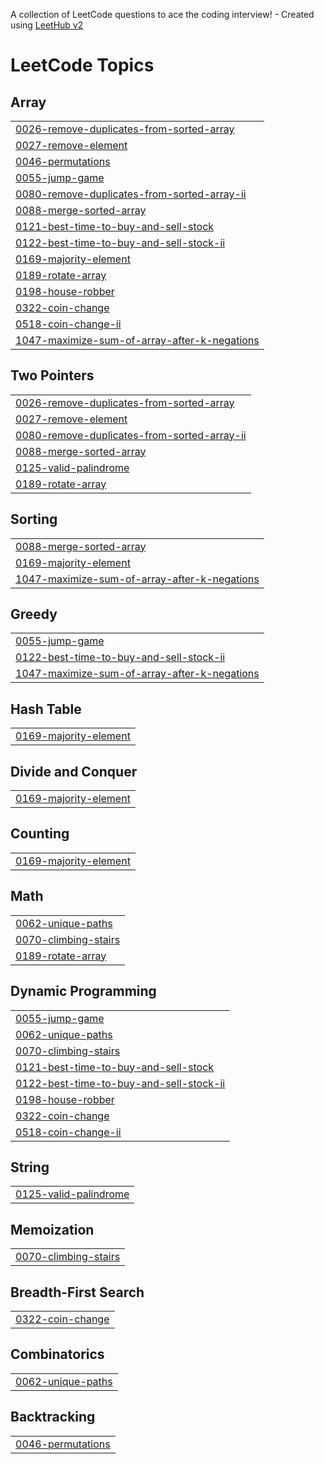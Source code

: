 A collection of LeetCode questions to ace the coding interview! - Created using [LeetHub v2](https://github.com/arunbhardwaj/LeetHub-2.0)
<!---LeetCode Topics Start-->
# LeetCode Topics
## Array
|  |
| ------- |
| [0026-remove-duplicates-from-sorted-array](https://github.com/d-manas28/Competitive-Programming/tree/master/0026-remove-duplicates-from-sorted-array) |
| [0027-remove-element](https://github.com/d-manas28/Competitive-Programming/tree/master/0027-remove-element) |
| [0046-permutations](https://github.com/d-manas28/Competitive-Programming/tree/master/0046-permutations) |
| [0055-jump-game](https://github.com/d-manas28/Competitive-Programming/tree/master/0055-jump-game) |
| [0080-remove-duplicates-from-sorted-array-ii](https://github.com/d-manas28/Competitive-Programming/tree/master/0080-remove-duplicates-from-sorted-array-ii) |
| [0088-merge-sorted-array](https://github.com/d-manas28/Competitive-Programming/tree/master/0088-merge-sorted-array) |
| [0121-best-time-to-buy-and-sell-stock](https://github.com/d-manas28/Competitive-Programming/tree/master/0121-best-time-to-buy-and-sell-stock) |
| [0122-best-time-to-buy-and-sell-stock-ii](https://github.com/d-manas28/Competitive-Programming/tree/master/0122-best-time-to-buy-and-sell-stock-ii) |
| [0169-majority-element](https://github.com/d-manas28/Competitive-Programming/tree/master/0169-majority-element) |
| [0189-rotate-array](https://github.com/d-manas28/Competitive-Programming/tree/master/0189-rotate-array) |
| [0198-house-robber](https://github.com/d-manas28/Competitive-Programming/tree/master/0198-house-robber) |
| [0322-coin-change](https://github.com/d-manas28/Competitive-Programming/tree/master/0322-coin-change) |
| [0518-coin-change-ii](https://github.com/d-manas28/Competitive-Programming/tree/master/0518-coin-change-ii) |
| [1047-maximize-sum-of-array-after-k-negations](https://github.com/d-manas28/Competitive-Programming/tree/master/1047-maximize-sum-of-array-after-k-negations) |
## Two Pointers
|  |
| ------- |
| [0026-remove-duplicates-from-sorted-array](https://github.com/d-manas28/Competitive-Programming/tree/master/0026-remove-duplicates-from-sorted-array) |
| [0027-remove-element](https://github.com/d-manas28/Competitive-Programming/tree/master/0027-remove-element) |
| [0080-remove-duplicates-from-sorted-array-ii](https://github.com/d-manas28/Competitive-Programming/tree/master/0080-remove-duplicates-from-sorted-array-ii) |
| [0088-merge-sorted-array](https://github.com/d-manas28/Competitive-Programming/tree/master/0088-merge-sorted-array) |
| [0125-valid-palindrome](https://github.com/d-manas28/Competitive-Programming/tree/master/0125-valid-palindrome) |
| [0189-rotate-array](https://github.com/d-manas28/Competitive-Programming/tree/master/0189-rotate-array) |
## Sorting
|  |
| ------- |
| [0088-merge-sorted-array](https://github.com/d-manas28/Competitive-Programming/tree/master/0088-merge-sorted-array) |
| [0169-majority-element](https://github.com/d-manas28/Competitive-Programming/tree/master/0169-majority-element) |
| [1047-maximize-sum-of-array-after-k-negations](https://github.com/d-manas28/Competitive-Programming/tree/master/1047-maximize-sum-of-array-after-k-negations) |
## Greedy
|  |
| ------- |
| [0055-jump-game](https://github.com/d-manas28/Competitive-Programming/tree/master/0055-jump-game) |
| [0122-best-time-to-buy-and-sell-stock-ii](https://github.com/d-manas28/Competitive-Programming/tree/master/0122-best-time-to-buy-and-sell-stock-ii) |
| [1047-maximize-sum-of-array-after-k-negations](https://github.com/d-manas28/Competitive-Programming/tree/master/1047-maximize-sum-of-array-after-k-negations) |
## Hash Table
|  |
| ------- |
| [0169-majority-element](https://github.com/d-manas28/Competitive-Programming/tree/master/0169-majority-element) |
## Divide and Conquer
|  |
| ------- |
| [0169-majority-element](https://github.com/d-manas28/Competitive-Programming/tree/master/0169-majority-element) |
## Counting
|  |
| ------- |
| [0169-majority-element](https://github.com/d-manas28/Competitive-Programming/tree/master/0169-majority-element) |
## Math
|  |
| ------- |
| [0062-unique-paths](https://github.com/d-manas28/Competitive-Programming/tree/master/0062-unique-paths) |
| [0070-climbing-stairs](https://github.com/d-manas28/Competitive-Programming/tree/master/0070-climbing-stairs) |
| [0189-rotate-array](https://github.com/d-manas28/Competitive-Programming/tree/master/0189-rotate-array) |
## Dynamic Programming
|  |
| ------- |
| [0055-jump-game](https://github.com/d-manas28/Competitive-Programming/tree/master/0055-jump-game) |
| [0062-unique-paths](https://github.com/d-manas28/Competitive-Programming/tree/master/0062-unique-paths) |
| [0070-climbing-stairs](https://github.com/d-manas28/Competitive-Programming/tree/master/0070-climbing-stairs) |
| [0121-best-time-to-buy-and-sell-stock](https://github.com/d-manas28/Competitive-Programming/tree/master/0121-best-time-to-buy-and-sell-stock) |
| [0122-best-time-to-buy-and-sell-stock-ii](https://github.com/d-manas28/Competitive-Programming/tree/master/0122-best-time-to-buy-and-sell-stock-ii) |
| [0198-house-robber](https://github.com/d-manas28/Competitive-Programming/tree/master/0198-house-robber) |
| [0322-coin-change](https://github.com/d-manas28/Competitive-Programming/tree/master/0322-coin-change) |
| [0518-coin-change-ii](https://github.com/d-manas28/Competitive-Programming/tree/master/0518-coin-change-ii) |
## String
|  |
| ------- |
| [0125-valid-palindrome](https://github.com/d-manas28/Competitive-Programming/tree/master/0125-valid-palindrome) |
## Memoization
|  |
| ------- |
| [0070-climbing-stairs](https://github.com/d-manas28/Competitive-Programming/tree/master/0070-climbing-stairs) |
## Breadth-First Search
|  |
| ------- |
| [0322-coin-change](https://github.com/d-manas28/Competitive-Programming/tree/master/0322-coin-change) |
## Combinatorics
|  |
| ------- |
| [0062-unique-paths](https://github.com/d-manas28/Competitive-Programming/tree/master/0062-unique-paths) |
## Backtracking
|  |
| ------- |
| [0046-permutations](https://github.com/d-manas28/Competitive-Programming/tree/master/0046-permutations) |
<!---LeetCode Topics End-->
